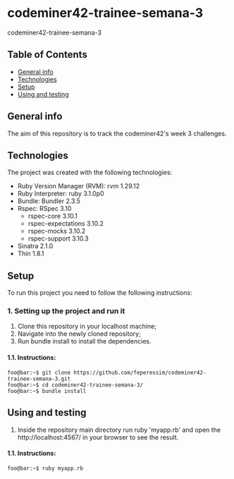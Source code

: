 # codeminer42-trainee-semana-3
codeminer42-trainee-semana-3

## Table of Contents
* [General info](#general-info)
* [Technologies](#technologies)
* [Setup](#setup)
* [Using and testing](#using-and-testing)

## General info

The aim of this repository is to track the codeminer42's week 3 challenges.


## Technologies

The project was created with the following technologies:

* Ruby Version Manager (RVM): rvm 1.29.12
* Ruby Interpreter: ruby 3.1.0p0
* Bundle: Bundler 2.3.5
* Rspec: RSpec 3.10
	- rspec-core 3.10.1
	- rspec-expectations 3.10.2
	- rspec-mocks 3.10.2
	- rspec-support 3.10.3
* Sinatra 2.1.0
* Thin 1.8.1


## Setup
To run this project you need to follow the following instructions:

### 1. Setting up the project and run it
1. Clone this repository in your localhost machine;
2. Navigate into the newly cloned repository;
3. Run bundle install to install the dependencies.

#### 1.1. Instructions:
```console
foo@bar:~$ git clone https://github.com/feperessim/codeminer42-trainee-semana-3.git
foo@bar:~$ cd codeminer42-trainee-semana-3/
foo@bar:~$ bundle install
```
## Using and testing
1. Inside the repository main directory run ruby 'myapp.rb' and open the http://localhost:4567/ in your browser to see the result.

#### 1.1. Instructions:
```console
foo@bar:~$ ruby myapp.rb
```
